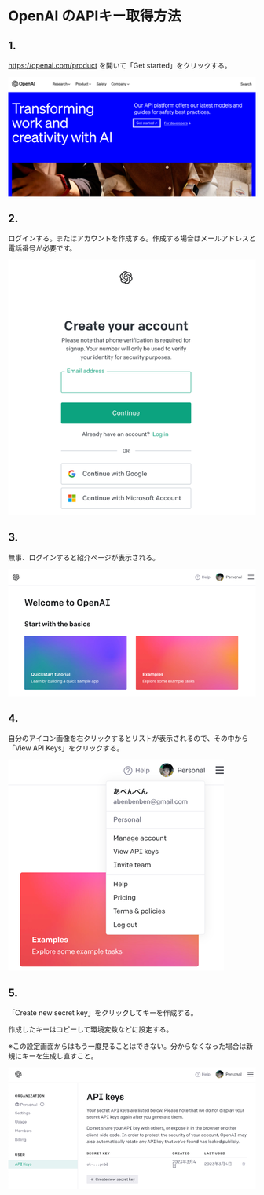 # OpenAI のAPIキー取得方法

## 1.

https://openai.com/product を開いて「Get started」をクリックする。

![img.png](images/img.png)

## 2.

ログインする。またはアカウントを作成する。作成する場合はメールアドレスと電話番号が必要です。

![img_1.png](images/img_1.png)

## 3.

無事、ログインすると紹介ページが表示される。

![img_2.png](images/img_2.png)

## 4.

自分のアイコン画像を右クリックするとリストが表示されるので、その中から「View API Keys」をクリックする。

![img_3.png](images/img_3.png)

## 5.

「Create new secret key」をクリックしてキーを作成する。

作成したキーはコピーして環境変数などに設定する。

※この設定画面からはもう一度見ることはできない。分からなくなった場合は新規にキーを生成し直すこと。

![img_4.png](images/img_4.png)
